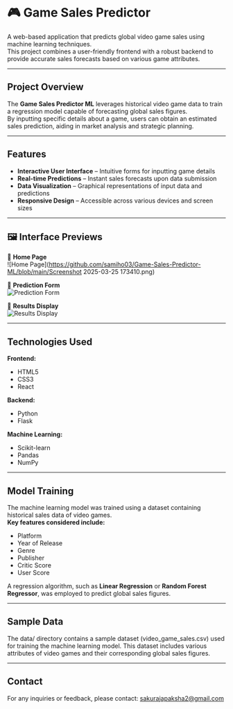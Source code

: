 # 🎮 Game Sales Predictor 

A web-based application that predicts global video game sales using machine learning techniques.  
This project combines a user-friendly frontend with a robust backend to provide accurate sales forecasts based on various game attributes.

---

##  Project Overview

The **Game Sales Predictor ML** leverages historical video game data to train a regression model capable of forecasting global sales figures.  
By inputting specific details about a game, users can obtain an estimated sales prediction, aiding in market analysis and strategic planning.

---

##  Features

- **Interactive User Interface** – Intuitive forms for inputting game details  
- **Real-time Predictions** – Instant sales forecasts upon data submission  
- **Data Visualization** – Graphical representations of input data and predictions  
- **Responsive Design** – Accessible across various devices and screen sizes  

---

## 🖼 Interface Previews

📌 **Home Page**  
![Home Page](https://github.com/samiho03/Game-Sales-Predictor-ML/blob/main/Screenshot 2025-03-25 173410.png)

📌 **Prediction Form**  
![Prediction Form](path_to_prediction_form_image)

📌 **Results Display**  
![Results Display](path_to_results_display_image)

---

## Technologies Used

**Frontend:**
- HTML5  
- CSS3  
- React 

**Backend:**
- Python  
- Flask  

**Machine Learning:**
- Scikit-learn  
- Pandas  
- NumPy  

---


## Model Training

The machine learning model was trained using a dataset containing historical sales data of video games.  
**Key features considered include:**
- Platform  
- Year of Release  
- Genre  
- Publisher  
- Critic Score  
- User Score  

A regression algorithm, such as **Linear Regression** or **Random Forest Regressor**, was employed to predict global sales figures.

---

## Sample Data


The data/ directory contains a sample dataset (video_game_sales.csv) used for training the machine learning model.
This dataset includes various attributes of video games and their corresponding global sales figures.

---

## Contact


For any inquiries or feedback, please contact:
sakurajapaksha2@gmail.com

